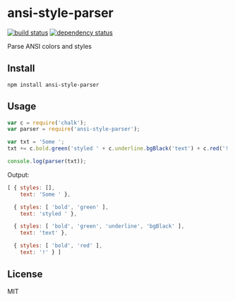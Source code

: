 # ansi-style-parser

[![build status](https://secure.travis-ci.org/smallhelm/ansi-style-parser.png)](https://travis-ci.org/smallhelm/ansi-style-parser)
[![dependency status](https://david-dm.org/smallhelm/ansi-style-parser.svg)](https://david-dm.org/smallhelm/ansi-style-parser)

Parse ANSI colors and styles

## Install
`npm install ansi-style-parser`

## Usage

```js
var c = require('chalk');
var parser = require('ansi-style-parser');

var txt = 'Some ';
txt += c.bold.green('styled ' + c.underline.bgBlack('text') + c.red('!'));

console.log(parser(txt));
```
Output:
```js
[ { styles: [],
    text: 'Some ' },

  { styles: [ 'bold', 'green' ],
    text: 'styled ' },

  { styles: [ 'bold', 'green', 'underline', 'bgBlack' ],
    text: 'text' },

  { styles: [ 'bold', 'red' ],
    text: '!' } ]
```

## License
MIT

